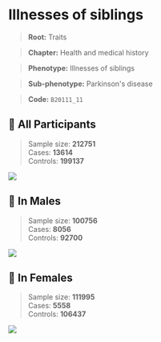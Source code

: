 # Illnesses of siblings
> **Root:** Traits  

> **Chapter:** Health and medical history  

> **Phenotype:** Illnesses of siblings  

> **Sub-phenotype:** Parkinson's disease  

> **Code:** `B20111_11`

## 🧪 All Participants  
> Sample size: **212751**  
> Cases: **13614**  
> Controls: **199137**
<img src="/Traits/Figures/ALL/B20111_11.png"/>
<CsvTable src="/public/Traits/Data/ALL/LG_B20111_11.csv" label="🔍 View full results" />

## 👨 In Males  
> Sample size: **100756**  
> Cases: **8056**  
> Controls: **92700**
<img src="/Traits/Figures/Male/B20111_11.png"/>
<CsvTable src="/public/Traits/Data/Male/LG_B20111_11.csv" label="🔍 View full results" />

## 👩 In Females  
> Sample size: **111995**  
> Cases: **5558**  
> Controls: **106437**
<img src="/Traits/Figures/Female/B20111_11.png"/>
<CsvTable src="/public/Traits/Data/Female/LG_B20111_11.csv" label="🔍 View full results" />
